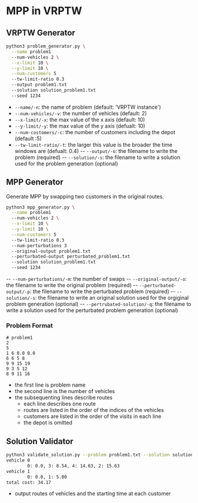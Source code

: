 # MPP in VRPTW

## VRPTW Generator

```bash
python3 problem_generator.py \
  --name problem1
  --num-vehicles 2 \
  --x-limit 10 \
  --y-limit 10 \
  --num-customers 5
  --tw-limit-ratio 0.3
  --output problem1.txt
  --solution solution_problem1.txt
  --seed 1234
```

- `--name/-n`: the name of problem (default: 'VRPTW instance')
- `--num-vehicles/-v`: the number of vehicles (default: 2)
- `--x-limit/-x`: the max value of the x axis (default: 10)
- `--y-limit/-y`: the max value of the y axis (defualt: 10)
- `--num-costomers/-c`: the number of customers including the depot (default :5)
- `--tw-limit-ratio/-t`: the larger this value is the broader the time windows are (defualt: 0.4)
-- `--output/-o`: the filename to write the problem (required)
-- `--solution/-s`: the filename to write a solution used for the problem generation (optional)

## MPP Generator
Generate MPP by swapping two customers in the original routes.

```bash
python3 mpp_generator.py \
  --name problem1
  --num-vehicles 2 \
  --x-limit 10 \
  --y-limit 10 \
  --num-customers 5
  --tw-limit-ratio 0.3
  --num-perturbations 3
  --original-output problem1.txt
  --perturbated-output perturbated_problem1.txt
  --solution solution_problem1.txt
  --seed 1234
```

-- `--num-perturbations/-m`: the number of swaps
-- `--original-output/-o`: the filename to write the original problem (required)
-- `--perturbated-output/-p`: the filename to write the perturbated problem (required)
-- `--solution/-s`: the filename to write an original solution used for the orgiginal problem generation (optional)
-- `--pertrubated-solution/-q`: the filename to write a solution used for the perturbated problem generation (optional)

### Problem Format

```
# problem1
2
5
1 6 0.0 0.0
6 6 5 8
9 9 15 19
9 3 5 12
8 9 11 16
```

- the first line is problem name
- the second line is the number of vehicles
- the subsequenting lines describe routes
  - each line describes one route
  - routes are listed in the order of the indices of the vehicles
  - customers are listed in the order of the visits in each line
  - the depot is omitted

## Solution Validator

```bash
python3 validate_solution.py --problem problem1.txt --solution solution_problem1.txt
vehicle 0
        0: 0.0, 3: 8.54, 4: 14.63, 2: 15.63
vehicle 1
        0: 0.0, 1: 5.00
total cost: 34.17
```

- output routes of vehicles and the starting time at each customer
